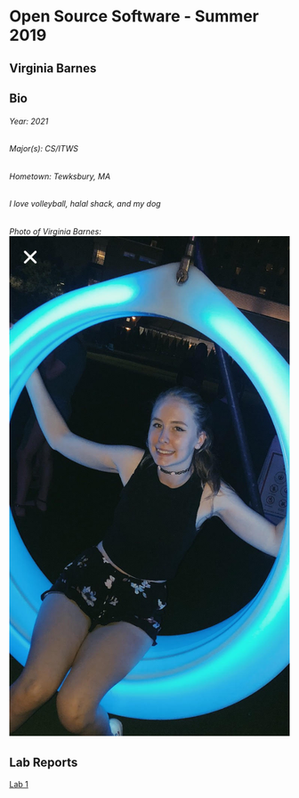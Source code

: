 # Open Source Software - Summer 2019
## Virginia Barnes

## Bio
###### Year: 2021
###### Major(s): CS/ITWS
###### Hometown: Tewksbury, MA
###### I love volleyball, halal shack, and my dog
###### Photo of Virginia Barnes: ![barnesv17](LawnPic.jpg)


## Lab Reports
[Lab 1](labs/lab-01/report.md)
